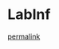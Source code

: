 # LabInf

[permalink](https://github.com/piergiovanna/LabInf/blob/f06827251576309796b5290a36e8b42d3bb1c153/Esempio-foglio-calcolo.xlsx)
